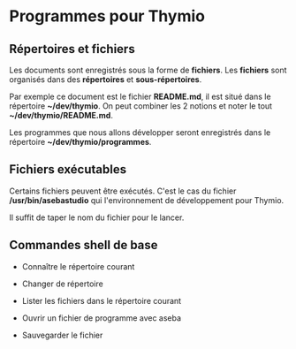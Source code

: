 # Programmes pour Thymio


## Répertoires et fichiers

Les documents sont enregistrés sous la forme de **fichiers**.
Les **fichiers** sont organisés dans des **répertoires** et **sous-répertoires**.

Par exemple ce document est le fichier **README.md**, il est situé dans le répertoire **~/dev/thymio**.
On peut combiner les 2 notions et noter le tout **~/dev/thymio/README.md**.

Les programmes que nous allons développer seront enregistrés dans le répertoire
**~/dev/thymio/programmes**.


## Fichiers exécutables

Certains fichiers peuvent être exécutés. C'est le cas du fichier
**/usr/bin/asebastudio** qui l'environnement de développement pour Thymio.

Il suffit de taper le nom du fichier pour le lancer.


## Commandes shell de base

- Connaître le répertoire courant


- Changer de répertoire


- Lister les fichiers dans le répertoire courant


- Ouvrir un fichier de programme avec aseba


- Sauvegarder le fichier
